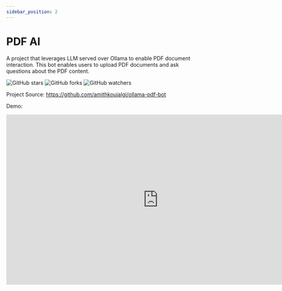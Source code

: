 ```yaml
---
sidebar_position: 2
---
```


# PDF AI

A project that leverages LLM served over Ollama to enable PDF document interaction. This bot enables users to upload PDF documents
and ask questions about the PDF content.

![GitHub stars](https://img.shields.io/github/stars/amithkoujalgi/ollama-pdf-bot)
![GitHub forks](https://img.shields.io/github/forks/amithkoujalgi/ollama-pdf-bot)
![GitHub watchers](https://img.shields.io/github/watchers/amithkoujalgi/ollama-pdf-bot)

Project Source: https://github.com/amithkoujalgi/ollama-pdf-bot

Demo:

<iframe width="806" height="453" src="https://www.youtube.com/embed/QcI1oVNvInM" title="PDF Bot" frameborder="0" allow="accelerometer; autoplay; clipboard-write; encrypted-media; gyroscope; picture-in-picture; web-share" referrerpolicy="strict-origin-when-cross-origin" allowfullscreen></iframe>